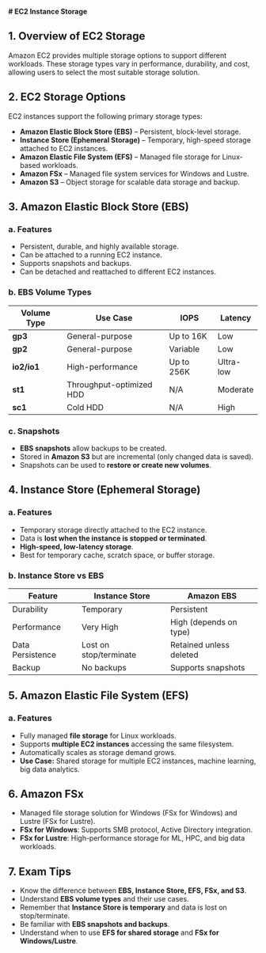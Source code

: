 **# EC2 Instance Storage**

## **1. Overview of EC2 Storage**

Amazon EC2 provides multiple storage options to support different workloads. These storage types vary in performance, durability, and cost, allowing users to select the most suitable storage solution.

## **2. EC2 Storage Options**

EC2 instances support the following primary storage types:

- **Amazon Elastic Block Store (EBS)** – Persistent, block-level storage.
- **Instance Store (Ephemeral Storage)** – Temporary, high-speed storage attached to EC2 instances.
- **Amazon Elastic File System (EFS)** – Managed file storage for Linux-based workloads.
- **Amazon FSx** – Managed file system services for Windows and Lustre.
- **Amazon S3** – Object storage for scalable data storage and backup.

## **3. Amazon Elastic Block Store (EBS)**

### **a. Features**

- Persistent, durable, and highly available storage.
- Can be attached to a running EC2 instance.
- Supports snapshots and backups.
- Can be detached and reattached to different EC2 instances.

### **b. EBS Volume Types**

|Volume Type|Use Case|IOPS|Latency|
|---|---|---|---|
|**gp3**|General-purpose|Up to 16K|Low|
|**gp2**|General-purpose|Variable|Low|
|**io2/io1**|High-performance|Up to 256K|Ultra-low|
|**st1**|Throughput-optimized HDD|N/A|Moderate|
|**sc1**|Cold HDD|N/A|High|

### **c. Snapshots**

- **EBS snapshots** allow backups to be created.
- Stored in **Amazon S3** but are incremental (only changed data is saved).
- Snapshots can be used to **restore or create new volumes**.

## **4. Instance Store (Ephemeral Storage)**

### **a. Features**

- Temporary storage directly attached to the EC2 instance.
- Data is **lost when the instance is stopped or terminated**.
- **High-speed, low-latency storage**.
- Best for temporary cache, scratch space, or buffer storage.

### **b. Instance Store vs EBS**

|Feature|Instance Store|Amazon EBS|
|---|---|---|
|Durability|Temporary|Persistent|
|Performance|Very High|High (depends on type)|
|Data Persistence|Lost on stop/terminate|Retained unless deleted|
|Backup|No backups|Supports snapshots|

## **5. Amazon Elastic File System (EFS)**

### **a. Features**

- Fully managed **file storage** for Linux workloads.
- Supports **multiple EC2 instances** accessing the same filesystem.
- Automatically scales as storage demand grows.
- **Use Case:** Shared storage for multiple EC2 instances, machine learning, big data analytics.

## **6. Amazon FSx**

- Managed file storage solution for Windows (FSx for Windows) and Lustre (FSx for Lustre).
- **FSx for Windows**: Supports SMB protocol, Active Directory integration.
- **FSx for Lustre**: High-performance storage for ML, HPC, and big data workloads.

## **7. Exam Tips**

- Know the difference between **EBS, Instance Store, EFS, FSx, and S3**.
- Understand **EBS volume types** and their use cases.
- Remember that **Instance Store is temporary** and data is lost on stop/terminate.
- Be familiar with **EBS snapshots and backups**.
- Understand when to use **EFS for shared storage** and **FSx for Windows/Lustre**.
